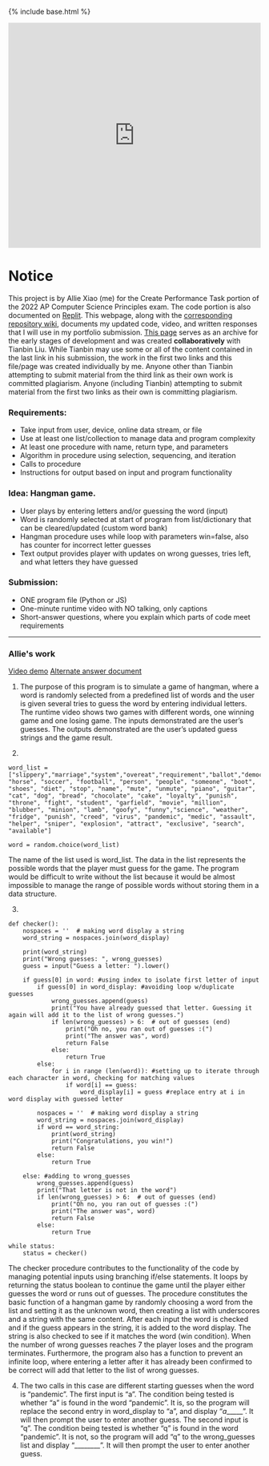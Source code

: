 {% include base.html %}

<iframe frameborder="0" width="100%" height="450px" src="https://replit.com/@axiao05/hangman?lite=true"></iframe>

# Notice
This project is by Allie Xiao (me) for the Create Performance Task portion of the 2022 AP Computer Science Principles exam. The code portion is also documented on [Replit](https://replit.com/@axiao05/hangman#main.py).
This webpage, along with the [corresponding repository wiki](https://github.com/xiaoa0/Data-Structures/wiki/Create-Task-documentation), documents my updated code, video, and written responses that I will use in my portfolio submission.
[This page](https://github.com/TheRadRabbidRabbit/Team-Lovelace/wiki/Tianbin-and-Allie-Create-Task-planning) serves as an archive for the early stages of development and was created **collaboratively** with Tianbin Liu.
While Tianbin may use some or all of the content contained in the last link in his submission, the work in the first two links and this file/page was created individually by me. 
Anyone other than Tianbin attempting to submit material from the third link as their own work is committed plagiarism.
Anyone (including Tianbin) attempting to submit material from the first two links as their own is committing plagiarism.

### Requirements:
* Take input from user, device, online data stream, or file
* Use at least one list/collection to manage data and program complexity
* At least one procedure with name, return type, and parameters
* Algorithm in procedure using selection, sequencing, and iteration
* Calls to procedure
* Instructions for output based on input and program functionality

### Idea: Hangman game. 
* User plays by entering letters and/or guessing the word (input)
* Word is randomly selected at start of program from list/dictionary that can be cleared/updated (custom word bank)
* Hangman procedure uses while loop with parameters win=false, also has counter for incorrect letter guesses
* Text output provides player with updates on wrong guesses, tries left, and what letters they have guessed

### Submission:
* ONE program file (Python or JS)
* One-minute runtime video with NO talking, only captions
* Short-answer questions, where you explain which parts of code meet requirements

***
### Allie's work
[Video demo](https://youtu.be/sYCiMiPG5uo)
[Alternate answer document](https://docs.google.com/document/d/1O2SFuxhPD1LO9QpGeQGzehhuvchrMXoD9n9z7bcuFhE/edit?usp=sharing)
1. The purpose of this program is to simulate a game of hangman, where a word is randomly selected from a predefined list of words and the user is given several tries to guess the word by entering individual letters. The runtime video shows two games with different words, one winning game and one losing game. The inputs demonstrated are the user’s guesses. The outputs demonstrated are the user’s updated guess strings and the game result. 

2.  
```
word_list = ["slippery","marriage","system","overeat","requirement","ballot","democratic","producer","victory","therapist","layer","action","blue","parade","inch","dough","curve","potato","tomato","request","dream","apparatus","outer","carrot","hangman","stick","wheel","car","galaxy","chest","best","number","space","cry","shock","lightning","veteran","man","woman","presidential","goat", "horse", "soccer", "football", "person", "people", "someone", "boot", "shoes", "diet", "stop", "name", "mute", "unmute", "piano", "guitar", "cat", "dog", "bread", "chocolate", "cake", "loyalty", "punish", "throne", "fight", "student", "garfield", "movie", "million", "blubber", "minion", "lamb", "goofy", "funny","science", "weather", "fridge", "punish", "creed", "virus", "pandemic", "medic", "assault", "helper", "sniper", "explosion", "attract", "exclusive", "search", "available"]
```
```
word = random.choice(word_list)
```
The name of the list used is word_list. The data in the list represents the possible words that the player must guess for the game. The program would be difficult to write without the list because it would be almost impossible to manage the range of possible words without storing them in a data structure.

3.  
```
def checker():
    nospaces = ''  # making word display a string
    word_string = nospaces.join(word_display)
  
    print(word_string)
    print("Wrong guesses: ", wrong_guesses)
    guess = input("Guess a letter: ").lower()

    if guess[0] in word: #using index to isolate first letter of input
        if guess[0] in word_display: #avoiding loop w/duplicate guesses
            wrong_guesses.append(guess)
            print("You have already guessed that letter. Guessing it again will add it to the list of wrong guesses.")
            if len(wrong_guesses) > 6:  # out of guesses (end)
                print("Oh no, you ran out of guesses :(")
                print("The answer was", word)
                return False
            else:
                return True
        else:
            for i in range (len(word)): #setting up to iterate through each character in word, checking for matching values
                if word[i] == guess:
                    word_display[i] = guess #replace entry at i in word display with guessed letter

        nospaces = ''  # making word display a string
        word_string = nospaces.join(word_display)
        if word == word_string:
            print(word_string)
            print("Congratulations, you win!")
            return False
        else:
            return True

    else: #adding to wrong_guesses
        wrong_guesses.append(guess)
        print("That letter is not in the word")
        if len(wrong_guesses) > 6:  # out of guesses (end)
            print("Oh no, you ran out of guesses :(")
            print("The answer was", word)
            return False
        else:
            return True
```
```
while status:
    status = checker()
```
The checker procedure contributes to the functionality of the code by managing potential inputs using branching if/else statements. It loops by returning the status boolean to continue the game until the player either guesses the word or runs out of guesses.
The procedure constitutes the basic function of a hangman game by randomly choosing a word from the list and setting it as the unknown word, then creating a list with underscores and a string with the same content. After each input the word is checked and if the guess appears in the string, it is added to the word display. The string is also checked to see if it matches the word (win condition). When the number of wrong guesses reaches 7 the player loses and the program terminates. Furthermore, the program also has a function to prevent an infinite loop, where entering a letter after it has already been confirmed to be correct will add that letter to the list of wrong guesses. 

4. The two calls in this case are different starting guesses when the word is “pandemic”. The first input is “a”. The condition being tested is whether “a” is found in the word “pandemic”. It is, so the program will replace the second entry in word_display to “a”, and display “_a______”. It will then prompt the user to enter another guess.
The second input is “q”. The condition being tested is whether “q” is found in the word “pandemic”. It is not, so the program will add “q” to the wrong_guesses list and display “________”. It will then prompt the user to enter another guess.
